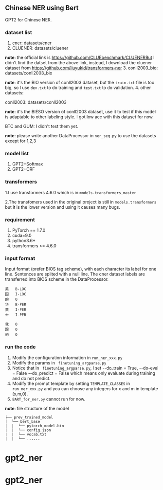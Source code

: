 ## Chinese NER using Bert

GPT2 for Chinese NER. 

### dataset list

1. cner: datasets/cner
2. CLUENER: datasets/cluener

**note**: the official link is  https://github.com/CLUEbenchmark/CLUENERBut I didn't find the datset from the above link, instead, I download the cluener dataset from  https://github.com/liuyukid/transformers-ner
3. conll2003_bio: datasets/conll2003_bio

**note**: it's the BIO version of conll2003 dataset, but the `train.txt` file is too big, so I use `dev.txt` to do training and `test.txt` to do validation. 
4. other datasets:
   
conll2003: datasets/conll2003

**note**: it's the BIESO version of conll2003 dataset, use it to test if this model is adaptable to other labeling style. I got low acc with this dataset for now. 

BTC and GUM: I didn't test them yet. 

**note**: please write another DataProcessor in `ner_seq.py`  to use the datasets except for 1,2,3
### model list

1. GPT2+Softmax
2. GPT2+CRF

### transformers

1.I use  transformers 4.6.0  which is in `models.transformers_master ` 

2.The transfomers used in the original project is still in `models.transformers` but it is the lower version and using it causes many bugs. 


### requirement

1. PyTorch == 1.7.0
2. cuda=9.0
3. python3.6+
4. transformers >= 4.6.0

### input format

Input format (prefer BIOS tag scheme), with each character its label for one line. Sentences are splited with a null line.
The cner dataset labels are transferred into BIOS scheme in the DataProcessor. 
```text
美	B-LOC
国	I-LOC
的	O
华	B-PER
莱	I-PER
士	I-PER

我	O
跟	O
他	O
```

### run the code

1. Modify the configuration information in `run_ner_xxx.py` 
2. Modify the params in ` finetuning_argparse.py`
3. Notice that in ` finetuning_argparse.py`, I set --do_train = True,  --do-eval = False  --do_predict = False
which means only evaluate during training and do not predict.
4. Modify the prompt template by setting `TEMPLATE_CLASSES` in `run_ner_xxx.py` and you can choose any integers for x and m in template (x,m,0).
5. `BART_for_ner.py` cannot run for now.  

**note**: file structure of the model

```text
├── prev_trained_model
|  └── bert_base
|  |  └── pytorch_model.bin
|  |  └── config.json
|  |  └── vocab.txt
|  |  └── ......
```
# gpt2_ner
# gpt2_ner
